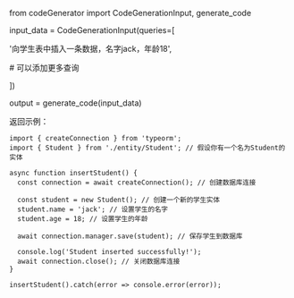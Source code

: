 from codeGenerator import CodeGenerationInput, generate_code



input_data = CodeGenerationInput(queries=[

  '向学生表中插入一条数据，名字jack，年龄18',

  \# 可以添加更多查询

])

output = generate_code(input_data)



返回示例：

```
import { createConnection } from 'typeorm';
import { Student } from './entity/Student'; // 假设你有一个名为Student的实体

async function insertStudent() {
  const connection = await createConnection(); // 创建数据库连接

  const student = new Student(); // 创建一个新的学生实体
  student.name = 'jack'; // 设置学生的名字
  student.age = 18; // 设置学生的年龄

  await connection.manager.save(student); // 保存学生到数据库

  console.log('Student inserted successfully!');
  await connection.close(); // 关闭数据库连接
}

insertStudent().catch(error => console.error(error));
```

